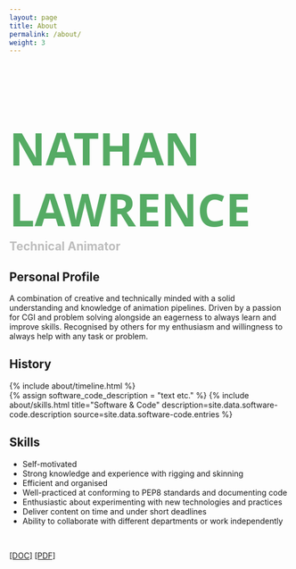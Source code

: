 ```yaml
---
layout: page
title: About
permalink: /about/
weight: 3
---
```



<h1 style="color:#55ab64; font-family: Noto Sans, sans-serif; font-size: 80px; padding-bottom:0px; margin-bottom:0px">NATHAN LAWRENCE</h1>
<h2 style="color:#bdbdbd; padding-top:0px; margin-top:0px">Technical Animator</h2>

<h2 class="mb-3">Personal Profile</h2>

A combination of creative and technically minded with a solid understanding and knowledge of animation pipelines. Driven by a passion for CGI and problem solving alongside an eagerness to always learn and improve skills. Recognised by others for my enthusiasm and willingness to always help with any task or problem.
<div class="row">
    <div class="col-sm-7">
        <h2 class="mb-3">History</h2>
        {% include about/timeline.html %}
    </div>
    <div class="col-sm-4">
        {% assign software_code_description = "text etc." %}
        {% include about/skills.html title="Software & Code" description=site.data.software-code.description source=site.data.software-code.entries %}
        <h2 class="mb-3">Skills</h2>
        <ul>
            <li>Self-motivated</li>
            <li>Strong knowledge and experience with rigging and skinning</li>
            <li>Efficient and organised</li>
            <li>Well-practiced at conforming to PEP8 standards and documenting code</li>
            <li>Enthusiastic about experimenting with new technologies and practices</li>
            <li>Deliver content on time and under short deadlines</li>
            <li>Ability to collaborate with different departments or work independently</li>
        </ul>
    </div>
</div>

<div class="row">




<br>
</div>
<div class="d-flex justify-content-center">
<p>
<a href="{{ site.url }}/assets/download/nathan_lawrence_cv.docx">[DOC]</a>
<a href="{{ site.url }}/assets/download/nathan_lawrence_cv.pdf">[PDF]</a>
</p>
</div>
